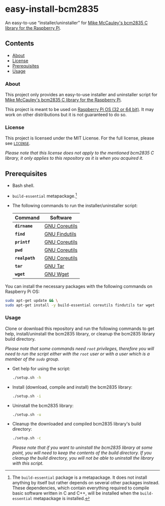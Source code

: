 # easy-install-bcm2835

An easy-to-use “installer/uninstaller” for [Mike McCauley's bcm2835 C library for the Raspberry Pi](https://www.airspayce.com/mikem/bcm2835/).

## Contents

* [About](#about)
* [License](#license)
* [Prerequisites](#prerequisites)
* [Usage](#usage)

### About

This project only provides an easy-to-use installer and uninstaller script for [Mike McCauley's bcm2835 C library for the Raspberry Pi](https://www.airspayce.com/mikem/bcm2835/).

This project is meant to be used on [Raspberry Pi OS (32 or 64 bit)](https://www.raspberrypi.com/software/). It may work on other distributions but it is not guaranteed to do so.

### License

This project is licensed under the MIT License. For the full license, please see [`LICENSE`](LICENSE).

_Please note that this license does not apply to the mentioned bcm2835 C library, it only applies to this repository as it is when you acquired it._

## Prerequisites

* Bash shell.
* `build-essential` metapackage.[^1]
* The following commands to run the installer/uninstaller script:

  | Command        | Software                            |
  |----------------|-------------------------------------|
  | __`dirname`__  | [GNU Coreutils][gnu-coreutils-link] |
  | __`find`__     | [GNU Findutils][gnu-findutils-link] |
  | __`printf`__   | [GNU Coreutils][gnu-coreutils-link] |
  | __`pwd`__      | [GNU Coreutils][gnu-coreutils-link] |
  | __`realpath`__ | [GNU Coreutils][gnu-coreutils-link] |
  | __`tar`__      | [GNU Tar][gnu-tar-link]             |
  | __`wget`__     | [GNU Wget][gnu-wget-link]           |

[gnu-coreutils-link]: https://www.gnu.org/software/coreutils/
[gnu-findutils-link]: https://www.gnu.org/software/findutils/
[gnu-tar-link]:       https://www.gnu.org/software/tar/
[gnu-wget-link]:      https://www.gnu.org/software/wget/

You can install the necessary packages with the following commands on Raspberry Pi OS:

```bash
sudo apt-get update && \
sudo apt-get install -y build-essential coreutils findutils tar wget
```

[^1]: The `build-essential` package is a metapackage. It does not install anything by itself but rather depends on several other packages instead. These dependencies, which contain everything required to compile basic software written in C and C++, will be installed when the `build-essential` metapackage is installed.

### Usage

Clone or download this repository and run the following commands to get help, install/uninstall the bcm2835 library, or cleanup the bcm2835 library build directory.

_Please note that some commands need `root` privileges, therefore you will need to run the script either with the `root` user or with a user which is a member of the `sudo` group._

* Get help for using the script:

  ```bash
  ./setup.sh -h
  ```

* Install (download, compile and install) the bcm2835 library:

  ```bash
  ./setup.sh -i
  ```

* Uninstall the bcm2835 library:

  ```bash
  ./setup.sh -u
  ```

* Cleanup the downloaded and compiled bcm2835 library's build directory:

  ```bash
  ./setup.sh -c
  ```

  _Please note that if you want to uninstall the bcm2835 library at some point, you will need to keep the contents of the build directory. If you cleanup the build directory, you will not be able to uninstall the library with this script._
